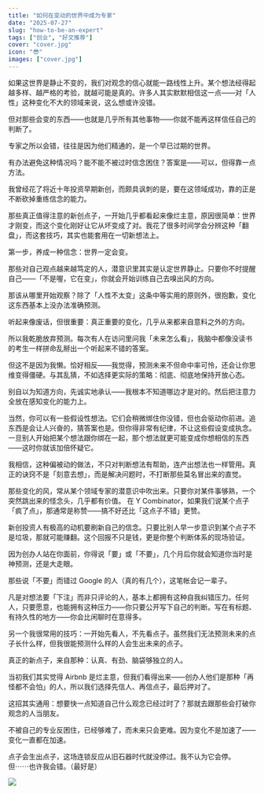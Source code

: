 ```yaml
---
title: "如何在变动的世界中成为专家"
date: "2025-07-27"
slug: "how-to-be-an-expert"
tags: ["创业", "好文推荐"]
cover: "cover.jpg"
icon: "😎"
images: ["cover.jpg"]
---
```

如果这世界是静止不变的，我们对观念的信心就能一路线性上升。某个想法经得起越多样、越严格的考验，就越可能是真的。许多人其实默默相信这一点——对「人性」这种变化不大的领域来说，这么想或许没错。



但对那些会变的东西——也就是几乎所有其他事物——你就不能再这样信任自己的判断了。



专家之所以会错，往往是因为他们精通的，是一个早已过期的世界。



有办法避免这种情况吗？能不能不被过时信念困住？答案是——可以，但得靠一点方法。



我曾经花了将近十年投资早期新创，而颇具讽刺的是，要在这领域成功，靠的正是不断砍掉重练信念的能力。



那些真正值得注意的新创点子，一开始几乎都看起来像烂主意，原因很简单：世界才刚变，而这个变化刚好让它从坏变成了对。我花了很多时间学会分辨这种「翻盘」，而这套技巧，其实也能套用在一切新想法上。



第一步，养成一种信念：世界一定会变。



那些对自己观点越来越笃定的人，潜意识里其实是认定世界静止。只要你不时提醒自己——「不是喔，它在变」，你就会开始训练自己去嗅出风的方向。



那该从哪里开始观察？除了「人性不太变」这条中等实用的原则外，很抱歉，变化这东西基本上没办法准确预测。



听起来像废话，但很重要：真正重要的变化，几乎从来都来自意料之外的方向。



所以我乾脆放弃预测。每次有人在访问里问我「未来怎么看」，我脑中都像没读书的考生一样拼命乱掰出一个听起来不错的答案。



但这不是因为我懒。恰好相反——我觉得，预测未来不但命中率可怜，还会让你思维变得僵硬。与其乱猜，不如选择更实际的策略：彻底、彻底地保持开放心态。



别自以为知道方向，先诚实地承认——我根本不知道哪边才是对的。然后把注意力全放在感知变化的能力上。



当然，你可以有一些假设性想法。它们会稍微绑住你没错，但也会驱动你前进。追东西是会让人兴奋的，猜答案也是。但你得非常有纪律，不让这些假设变成执念。
一旦别人开始把某个想法跟你绑在一起，那个想法就更可能变成你想相信的东西——这时你就该加倍怀疑它。



我相信，这种偏被动的做法，不只对判断想法有帮助，连产出想法也一样管用。真正的诀窍不是「刻意去想」，而是解决问题时，不打断那些莫名冒出来的直觉。



那些变化的风，常从某个领域专家的潜意识中吹出来。只要你对某件事够熟，一个突然跳出来的怪念头，几乎都有价值。
在 Y Combinator，如果我们说某个点子「疯了点」，那通常是称赞——搞不好还比「这点子不错」更赞。



新创投资人有极高的动机要刷新自己的信念。只要比别人早一步意识到某个点子不是垃圾，那就可能赚翻。这个回报不只是钱，更是你整个判断体系的现场验证。



因为创办人站在你面前，你得说「要」或「不要」，几个月后你就会知道你当时是神预测，还是大走眼。



那些说「不要」而错过 Google 的人（真的有几个），这笔帐会记一辈子。



凡是对想法要「下注」而非只评论的人，基本上都拥有这种自我纠错压力。任何人，只要愿意，也能拥有这种压力——你只要公开写下自己的判断。写在有标题、有持久性的地方——你会比闲聊时在意得多。



另一个我很常用的技巧：一开始先看人，不先看点子。虽然我们无法预测未来的点子长什么样，但我很能预测什么样的人会生出未来的点子。



真正的新点子，来自那种：认真、有劲、脑袋够独立的人。



当初我们其实觉得 Airbnb 是烂主意，但我们看得出来——创办人他们是那种「再怪都不会怕」的人，所以我们选择先信人、再信点子，最后押对了。



这招其实通用：想要快一点知道自己什么观念已经过时了？那就去跟那些会打破你观念的人当朋友。



不被自己的专业反困住，已经够难了，而未来只会更难。因为变化不是加速了——变化一直都在加速。



点子会生出点子，这场连锁反应从旧石器时代就没停过。我不认为它会停。
但⋯⋯也许我会错。（最好是）




![](https://prod-files-secure.s3.us-west-2.amazonaws.com/112d0858-5090-4d34-a606-b75eb8d65fd2/46476355-9cf3-4e99-9b7a-3531bc426380/1000202064.png?X-Amz-Algorithm=AWS4-HMAC-SHA256&X-Amz-Content-Sha256=UNSIGNED-PAYLOAD&X-Amz-Credential=ASIAZI2LB466UBR6AQE6%2F20251014%2Fus-west-2%2Fs3%2Faws4_request&X-Amz-Date=20251014T083954Z&X-Amz-Expires=3600&X-Amz-Security-Token=IQoJb3JpZ2luX2VjELD%2F%2F%2F%2F%2F%2F%2F%2F%2F%2FwEaCXVzLXdlc3QtMiJGMEQCIAUqTWp5N5sX1LilcBvCfgZNVl49HZEM%2BqQhYwlvMu2IAiAaD1k5ZM23UFxNw%2BltFCcHYzRrDBvmf1FYS3zzgsP%2B4Cr%2FAwhZEAAaDDYzNzQyMzE4MzgwNSIM3sGGJ29R1FbArS%2BKKtwDbZjNo1SLESDSQRa10V2El14lZh%2FwdwC6HW7yH2vxa1ZIQFBvFw8T2Fy0mzgja6eecI03dBmaVyvfoXEOLrvuBwJRVmXv6%2FdMpoSEqK0r%2F8vIzD3SeX45dYut8lbv7JSQGdc6KqGvnWirKLHiKXCh7DwNgrqiCgWryFxuBZ%2F19JDMPRS8fHBW1s5LEIM7mqjS2iRTwpPIuSN6CULinR%2BlatNXacwMGxch061XST096ULVO2V9g%2BOQURgMIg8MlwfDPtDD39meN9DHth7flB0IH7%2Fp1KFef3dYg1Vg%2BM9TcYIbhFUnjWSOIvOaOOdnbVwKMNe3ogwFcwC0shp5R%2BJG0Ux5bQHCfSaJ2YLgJ9pepWlHH9TKRCMYHydhLsaXBHywX8IJq91PpHFr0BjwB3SYWczfmS8pdEO4h%2BzWU%2BW0qyzVaUFjwj01%2Fs8SmX3HJ5u5dIIEM%2FCKN9ckpJIB7T%2FmVxDsFs09p2Tu6Z26Pp%2BmVIzLNK1PSolBN9l3sudgksNCnv%2Bwu4pP5ANYVe8WCTHZaQJ7RMRrUVA8VstZvA7K1HW937bebllWbgevZVT3U0Q1rPFbO7iOyFc7dJd8LeP2JAB%2FZVuQu7RgpwqFp20SkPtDhLXK2IsrUkoQEWQw%2FYC4xwY6pgGpDvb7d3yHX2D%2BjPV0R54NzJWDr7HWf3CA3vgF30HpppNMUHlQaPVjH4JIxll0rLp5KnNtfhD0vXf4O9gYxQE8%2BjNCHWxcDKpgwgRlAFkonKi868t5ncKw%2BETTcVOmlaaMBlXMKu%2FD%2F5mxQPvUd3F46m%2BLHbufxxJS0aDZ2nn7295ABxSnRy%2F4Rvnmqrp0sxRS%2BoxphK8I%2FdHqgmz56OTj4BYmzrAZ&X-Amz-Signature=70f8b6a57d4b628686c8ea453a1840e80b05ebbf5cf364dfe7e58cae88f5fc8e&X-Amz-SignedHeaders=host&x-amz-checksum-mode=ENABLED&x-id=GetObject)

